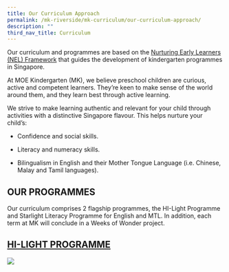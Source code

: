 ```yaml
---
title: Our Curriculum Approach
permalink: /mk-riverside/mk-curriculum/our-curriculum-approach/
description: ""
third_nav_title: Curriculum
---
```

Our curriculum and programmes are based on the [Nurturing Early Learners (NEL) Framework](https://www.moe.gov.sg/preschool/curriculum) that guides the development of kindergarten programmes in Singapore.

At MOE Kindergarten (MK), we believe preschool children are curious, active and competent learners. They’re keen to make sense of the world around them, and they learn best through active learning.

We strive to make learning authentic and relevant for your child through activities with a distinctive Singapore flavour. This helps nurture your child’s:

*   Confidence and social skills.
    
*   Literacy and numeracy skills.
    
*   Bilingualism in English and their Mother Tongue Language (i.e. Chinese, Malay and Tamil languages).
    

**OUR PROGRAMMES**
------------------

Our curriculum comprises 2 flagship programmes, the HI-Light Programme and Starlight Literacy Programme for English and MTL. In addition, each term at MK will conclude in a Weeks of Wonder project.

[**HI-LIGHT PROGRAMME**](https://riversidepri.moe.edu.sg/mkriverside/mk-curriculum/hi_light/)
---------------------------------------------------------------------------------------------

![](https://riversidepri.moe.edu.sg/wp-content/uploads/2021/08/Hi_Light10.jpg)